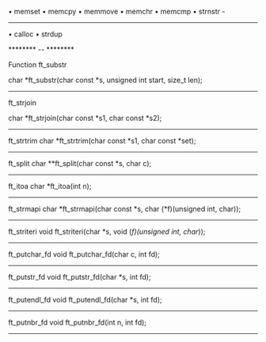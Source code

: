 • memset
• memcpy
• memmove
• memchr
• memcmp
• strnstr - 

----------------------------
• calloc
• strdup

******** -- ********

Function ft_substr

char *ft_substr(char const *s, unsigned int start,
size_t len);
*********************************************************

ft_strjoin

char *ft_strjoin(char const *s1, char const *s2);

**********************************************************

ft_strtrim
char *ft_strtrim(char const *s1, char const *set);
************************************************************

ft_split
char **ft_split(char const *s, char c);

************************************************************

ft_itoa
char *ft_itoa(int n);

************************************************************

ft_strmapi
char *ft_strmapi(char const *s, char (*f)(unsigned
int, char));

************************************************************

ft_striteri
void ft_striteri(char *s, void (*f)(unsigned int,
char*));

************************************************************

ft_putchar_fd
void ft_putchar_fd(char c, int fd);

************************************************************

ft_putstr_fd
void ft_putstr_fd(char *s, int fd);

************************************************************

ft_putendl_fd
void ft_putendl_fd(char *s, int fd);

************************************************************

ft_putnbr_fd
void ft_putnbr_fd(int n, int fd);

************************************************************